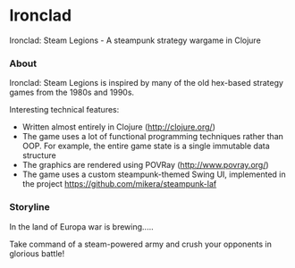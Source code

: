 # Ironclad

Ironclad: Steam Legions - A steampunk strategy wargame in Clojure

### About

Ironclad: Steam Legions is inspired by many of the old hex-based strategy games from the 1980s and 1990s. 

Interesting technical features:

 - Written almost entirely in Clojure (http://clojure.org/)
 - The game uses a lot of functional programming techniques rather than OOP. For example, the entire game state is a single immutable data structure
 - The graphics are rendered using POVRay (http://www.povray.org/)
 - The game uses a custom steampunk-themed Swing UI, implemented in the project https://github.com/mikera/steampunk-laf

### Storyline

In the land of Europa war is brewing..... 

Take command of a steam-powered army and crush your opponents in glorious battle!
